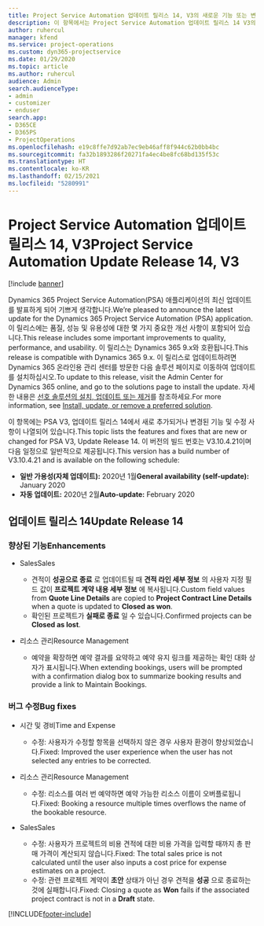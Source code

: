 ```yaml
---
title: Project Service Automation 업데이트 릴리스 14, V3의 새로운 기능 또는 변경된 기능
description: 이 항목에서는 Project Service Automation 업데이트 릴리스 14 V3의 새로운 기능에 대한 정보를 제공합니다.
author: ruhercul
manager: kfend
ms.service: project-operations
ms.custom: dyn365-projectservice
ms.date: 01/29/2020
ms.topic: article
ms.author: ruhercul
audience: Admin
search.audienceType:
- admin
- customizer
- enduser
search.app:
- D365CE
- D365PS
- ProjectOperations
ms.openlocfilehash: e19c8ffe7d92ab7ec9eb46aff8f944c62b0bb4bc
ms.sourcegitcommit: fa32b1893286f20271fa4ec4be8fc68bd135f53c
ms.translationtype: HT
ms.contentlocale: ko-KR
ms.lasthandoff: 02/15/2021
ms.locfileid: "5280991"
---
```

# <a name="project-service-automation-update-release-14-v3"></a><span data-ttu-id="740d5-103">Project Service Automation 업데이트 릴리스 14, V3</span><span class="sxs-lookup"><span data-stu-id="740d5-103">Project Service Automation Update Release 14, V3</span></span>

[!include [banner](../includes/psa-now-project-operations.md)]

<span data-ttu-id="740d5-104">Dynamics 365 Project Service Automation(PSA) 애플리케이션의 최신 업데이트를 발표하게 되어 기쁘게 생각합니다.</span><span class="sxs-lookup"><span data-stu-id="740d5-104">We’re pleased to announce the latest update for the Dynamics 365 Project Service Automation (PSA) application.</span></span> <span data-ttu-id="740d5-105">이 릴리스에는 품질, 성능 및 유용성에 대한 몇 가지 중요한 개선 사항이 포함되어 있습니다.</span><span class="sxs-lookup"><span data-stu-id="740d5-105">This release includes some important improvements to quality, performance, and usability.</span></span> <span data-ttu-id="740d5-106">이 릴리스는 Dynamics 365 9.x와 호환됩니다.</span><span class="sxs-lookup"><span data-stu-id="740d5-106">This release is compatible with Dynamics 365 9.x.</span></span> <span data-ttu-id="740d5-107">이 릴리스로 업데이트하려면 Dynamics 365 온라인용 관리 센터를 방문한 다음 솔루션 페이지로 이동하여 업데이트를 설치하십시오.</span><span class="sxs-lookup"><span data-stu-id="740d5-107">To update to this release, visit the Admin Center for Dynamics 365 online, and go to the solutions page to install the update.</span></span> <span data-ttu-id="740d5-108">자세한 내용은 [선호 솔루션의 설치, 업데이트 또는 제거](https://docs.microsoft.com/power-platform/admin/install-remove-preferred-solution)를 참조하세요.</span><span class="sxs-lookup"><span data-stu-id="740d5-108">For more information, see [Install, update, or remove a preferred solution](https://docs.microsoft.com/power-platform/admin/install-remove-preferred-solution).</span></span>

<span data-ttu-id="740d5-109">이 항목에는 PSA V3, 업데이트 릴리스 14에서 새로 추가되거나 변경된 기능 및 수정 사항이 나열되어 있습니다.</span><span class="sxs-lookup"><span data-stu-id="740d5-109">This topic lists the features and fixes that are new or changed for PSA V3, Update Release 14.</span></span> <span data-ttu-id="740d5-110">이 버전의 빌드 번호는 V3.10.4.21이며 다음 일정으로 일반적으로 제공됩니다.</span><span class="sxs-lookup"><span data-stu-id="740d5-110">This version has a build number of V3.10.4.21 and is available on the following schedule:</span></span>

- <span data-ttu-id="740d5-111">**일반 가용성(자체 업데이트):** 2020년 1월</span><span class="sxs-lookup"><span data-stu-id="740d5-111">**General availability (self-update):** January 2020</span></span>
- <span data-ttu-id="740d5-112">**자동 업데이트:** 2020년 2월</span><span class="sxs-lookup"><span data-stu-id="740d5-112">**Auto-update:** February 2020</span></span>

## <a name="update-release-14"></a><span data-ttu-id="740d5-113">업데이트 릴리스 14</span><span class="sxs-lookup"><span data-stu-id="740d5-113">Update Release 14</span></span>

### <a name="enhancements"></a><span data-ttu-id="740d5-114">향상된 기능</span><span class="sxs-lookup"><span data-stu-id="740d5-114">Enhancements</span></span>

- <span data-ttu-id="740d5-115">Sales</span><span class="sxs-lookup"><span data-stu-id="740d5-115">Sales</span></span>

     - <span data-ttu-id="740d5-116">견적이 **성공으로 종료** 로 업데이트될 때 **견적 라인 세부 정보** 의 사용자 지정 필드 값이 **프로젝트 계약 내용 세부 정보** 에 복사됩니다.</span><span class="sxs-lookup"><span data-stu-id="740d5-116">Custom field values from **Quote Line Details** are copied to **Project Contract Line Details** when a quote is updated to **Closed as won**.</span></span>
     - <span data-ttu-id="740d5-117">확인된 프로젝트가 **실패로 종료** 일 수 있습니다.</span><span class="sxs-lookup"><span data-stu-id="740d5-117">Confirmed projects can be **Closed as lost**.</span></span>

- <span data-ttu-id="740d5-118">리소스 관리</span><span class="sxs-lookup"><span data-stu-id="740d5-118">Resource Management</span></span>

     - <span data-ttu-id="740d5-119">예약을 확장하면 예약 결과를 요약하고 예약 유지 링크를 제공하는 확인 대화 상자가 표시됩니다.</span><span class="sxs-lookup"><span data-stu-id="740d5-119">When extending bookings, users will be prompted with a confirmation dialog box to summarize booking results and provide a link to Maintain Bookings.</span></span>


### <a name="bug-fixes"></a><span data-ttu-id="740d5-120">버그 수정</span><span class="sxs-lookup"><span data-stu-id="740d5-120">Bug fixes</span></span>

- <span data-ttu-id="740d5-121">시간 및 경비</span><span class="sxs-lookup"><span data-stu-id="740d5-121">Time and Expense</span></span>

     - <span data-ttu-id="740d5-122">수정: 사용자가 수정할 항목을 선택하지 않은 경우 사용자 환경이 향상되었습니다.</span><span class="sxs-lookup"><span data-stu-id="740d5-122">Fixed: Improved the user experience when the user has not selected any entries to be corrected.</span></span>

- <span data-ttu-id="740d5-123">리소스 관리</span><span class="sxs-lookup"><span data-stu-id="740d5-123">Resource Management</span></span>

     - <span data-ttu-id="740d5-124">수정: 리소스를 여러 번 예약하면 예약 가능한 리소스 이름이 오버플로됩니다.</span><span class="sxs-lookup"><span data-stu-id="740d5-124">Fixed: Booking a resource multiple times overflows the name of the bookable resource.</span></span>

- <span data-ttu-id="740d5-125">Sales</span><span class="sxs-lookup"><span data-stu-id="740d5-125">Sales</span></span>

     - <span data-ttu-id="740d5-126">수정: 사용자가 프로젝트의 비용 견적에 대한 비용 가격을 입력할 때까지 총 판매 가격이 계산되지 않습니다.</span><span class="sxs-lookup"><span data-stu-id="740d5-126">Fixed: The total sales price is not calculated until the user also inputs a cost price for expense estimates on a project.</span></span>
     - <span data-ttu-id="740d5-127">수정: 관련 프로젝트 계약이 **초안** 상태가 아닌 경우 견적을 **성공** 으로 종료하는 것에 실패합니다.</span><span class="sxs-lookup"><span data-stu-id="740d5-127">Fixed: Closing a quote as **Won** fails if the associated project contract is not in a **Draft** state.</span></span>



[!INCLUDE[footer-include](../includes/footer-banner.md)]